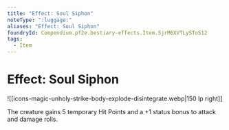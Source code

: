 ```yaml
---
title: "Effect: Soul Siphon"
noteType: ":luggage:"
aliases: "Effect: Soul Siphon"
foundryId: Compendium.pf2e.bestiary-effects.Item.SjrM6XVTLySToS12
tags:
  - Item
---
```


# Effect: Soul Siphon
![[icons-magic-unholy-strike-body-explode-disintegrate.webp|150 lp right]]

The creature gains 5 temporary Hit Points and a +1 status bonus to attack and damage rolls.
